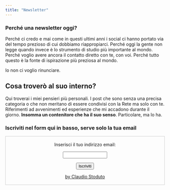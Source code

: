 ```yaml
---
title: "Newsletter"
---
```


### Perché una newsletter oggi?

Perché ci credo e mai come in questi ultimi anni i social ci hanno portato via del tempo prezioso di cui dobbiamo riappropiarci. Perché oggi la gente non legge quando invece è lo strumento di studio più importante al mondo. Perché voglio avere ancora il contatto diretto con te, con voi. Perché tutto questo è la fonte di ispirazione più preziosa al mondo. 

Io non ci voglio rinunciare. 
## Cosa troverò al suo interno?

Qui troverai i miei pensieri più personali. I post che sono senza una precisa categoria o che non meritano di essere condivisi con la Rete ma solo con te. Riferimenti ad avvenimenti ed esperienze che mi accadono durante il giorno. **Insomma un contenitore che ha il suo senso**. Particolare, ma lo ha.

### Iscriviti nel form qui in basso, serve solo la tua email

 <form style="border:1px solid #ccc;padding:3px;text-align:center;" action="https://tinyletter.com/claudiostoduto" method="post" target="popupwindow" onsubmit="window.open('https://tinyletter.com/claudiostoduto', 'popupwindow', 'scrollbars=yes,width=800,height=600');return true"><p><label for="tlemail">Inserisci il tuo indirizzo email:</label></p><p><input type="text" style="width:140px" name="email" id="tlemail" /></p><input type="hidden" value="1" name="embed"/><input type="submit" value="Iscriviti" /><p><a href="https://claudiostoduto.com" target="_blank">by Claudio Stoduto</a></p></form>
         